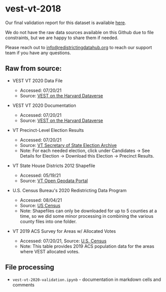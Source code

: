 # vest-vt-2018

Our final validation report for this dataset is available [here](https://redistrictingdatahub.org/dataset/vest-2020-vermont-precinct-boundaries-and-election-results/).

We do not have the raw data sources available on this Github due to file constraints, but we are happy to share them if needed. 

Please reach out to info@redistrictingdatahub.org to reach our support team if you have any questions.

## **Raw from source:**
- VEST VT 2020 Data File  
  - Accessed: 07/20/21
  - Source: [VEST on the Harvard Dataverse](https://dataverse.harvard.edu/dataset.xhtml?persistentId=doi:10.7910/DVN/K7760H)
 
- VEST VT 2020 Documentation
  - Accessed: 07/20/21
  - Source: [VEST on the Harvard Dataverse](https://dataverse.harvard.edu/file.xhtml?fileId=4938251&version=15.0)

- VT Precinct-Level Election Results
  - Accessed: 07/20/21
  - Source: [VT Secretary of State Election Archive](https://electionarchive.vermont.gov/elections/search/year_from:2020/year_to:2020/stage:General)
  - Note: For each needed election, click under Candidates -> See Details for Election -> Download this Election -> Precinct Results.

- VT State House Districts 2012 Shapefile
  - Accessed: 05/19/21
  - Source: [VT Open Geodata Portal](https://geodata.vermont.gov/datasets/vt-data-vermont-house-districts-2012?geometry=-80.269%2C42.477%2C-64.614%2C45.249)

- U.S. Census Bureau's 2020 Redistricting Data Program
  - Accessed: 08/04/21
  - Source: [US Census](https://www.census.gov/geo/partnerships/pvs/partnership19v2/st50_vt.html)
  - Note: Shapefiles can only be downloaded for up to 5 counties at a time, so we did some minor processing in combining the various county files into one folder.

- VT 2019 ACS Survey for Areas w/ Allocated Votes
  - Accessed: 07/20/21, Source: [U.S. Census](https://data.census.gov/cedsci/table?q=Buels%20gore&g=0600000US5000327962,5000363550,5000734600,5000902125,5000908725,5000911800,5000925975&tid=ACSST5Y2019.S0101&hidePreview=true)
  - Note: This table provides 2019 ACS population data for the areas where VEST allocated votes. 


## File processing

- `vest-vt-2020-validation.ipynb` - documentation in markdown cells and comments
